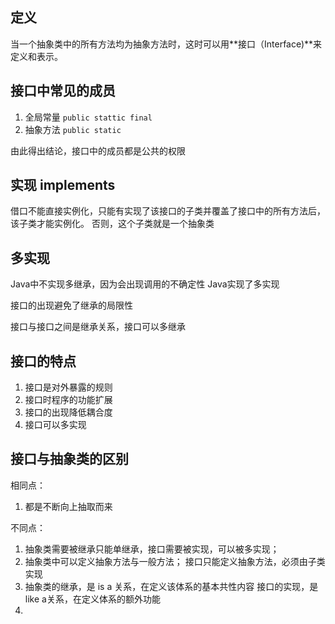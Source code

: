 ## 定义

当一个抽象类中的所有方法均为抽象方法时，这时可以用**接口（Interface)**来定义和表示。

## 接口中常见的成员

1. 全局常量
```public stattic final```
2. 抽象方法
```public static ```

由此得出结论，接口中的成员都是公共的权限

## 实现 implements

借口不能直接实例化，只能有实现了该接口的子类并覆盖了接口中的所有方法后，该子类才能实例化。
否则，这个子类就是一个抽象类

## 多实现

Java中不实现多继承，因为会出现调用的不确定性
Java实现了多实现

接口的出现避免了继承的局限性

接口与接口之间是继承关系，接口可以多继承

## 接口的特点

1. 接口是对外暴露的规则
2. 接口时程序的功能扩展
3. 接口的出现降低耦合度
4. 接口可以多实现


## 接口与抽象类的区别

相同点：
1. 都是不断向上抽取而来

不同点：
1. 抽象类需要被继承只能单继承，接口需要被实现，可以被多实现；
2. 抽象类中可以定义抽象方法与一般方法；
   接口只能定义抽象方法，必须由子类实现
3. 抽象类的继承，是 is a 关系，在定义该体系的基本共性内容
   接口的实现，是like a关系，在定义体系的额外功能
4. 